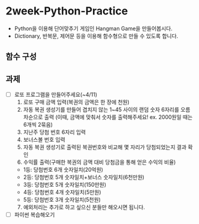 # 2week-Python-Practice

- Python을 이용해 단어맞추기 게임인 Hangman Game을 만들어봅시다.
- Dictionary, 반복문, 제어문 등을 이용해 함수형으로 만들 수 있도록 합니다.

## 함수 구성




## 과제

- [ ] 로또 프로그램을 만들어주세요(~4/11)
  1. 로또 구매 금액 입력(복권의 금액은 한 장에 천원)
  2. 자동 복권 생성기를 만들어 겹치지 않는 1~45 사이의 랜덤 숫자 6자리를 오름차순으로 출력 
  (이때, 금액에 맞춰서 숫자를 출력해주세요! ex. 2000원일 때는 6개씩 2묶음)
  3. 지난주 당첨 번호 6자리 입력
  4. 보너스볼 번호 입력
  5. 자동 복권 생성기로 출력된 복권번호와 비교해 몇 자리가 당첨되었는지 결과 확인
  6. 수익률 출력(구매한 복권의 금액 대비 당첨금을 통해 얻은 수익의 비율)
  - 1등: 당첨번호 6개 숫자일치(20억원)
  - 2등: 당첨번호 5개 숫자일치+보너스 숫자일치(6천만원)
  - 3등: 당첨번호 5개 숫자일치(150만원)
  - 4등: 당첨번호 4개 숫자일치(5만원)
  - 5등: 당첨번호 3개 숫자일치(5천원)
  7.  예외처리는 추가로 하고 싶으신 분들만 해오시면 됩니다.
- [ ] 파이썬 복습해오기
